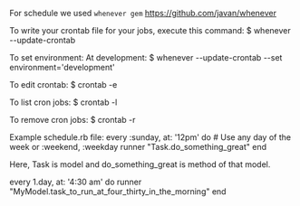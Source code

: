 For schedule we used `whenever gem`
    https://github.com/javan/whenever

To write your crontab file for your jobs, execute this command:
$ whenever --update-crontab

To set environment:
At development:
$ whenever --update-crontab --set environment='development'

To edit crontab:
$ crontab -e

To list cron jobs:
$ crontab -l

To remove cron jobs:
$ crontab -r

Example schedule.rb file:
every :sunday, at: '12pm' do # Use any day of the week or :weekend, :weekday
  runner "Task.do_something_great"
end

Here, Task is model and do_something_great is method of that model.

every 1.day, at: '4:30 am' do
  runner "MyModel.task_to_run_at_four_thirty_in_the_morning"
end
